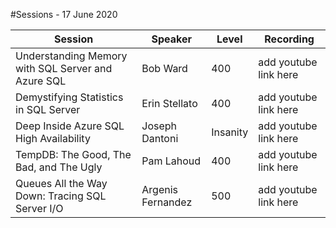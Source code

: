 #Sessions - 17 June 2020

Session | Speaker | Level | Recording
--- | --- | --- | ---
Understanding Memory with SQL Server and Azure SQL | Bob Ward | 400 | add youtube link here
Demystifying Statistics in SQL Server | Erin Stellato | 400 | add youtube link here
Deep Inside Azure SQL High Availability | Joseph Dantoni | Insanity | add youtube link here
TempDB: The Good, The Bad, and The Ugly | Pam Lahoud | 400 | add youtube link here
Queues All the Way Down: Tracing SQL Server I/O | Argenis Fernandez | 500 | add youtube link here
